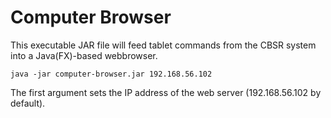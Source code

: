 # Computer Browser
This executable JAR file will feed tablet commands from the CBSR system into a Java(FX)-based webbrowser.

```
java -jar computer-browser.jar 192.168.56.102
```

The first argument sets the IP address of the web server (192.168.56.102 by default).